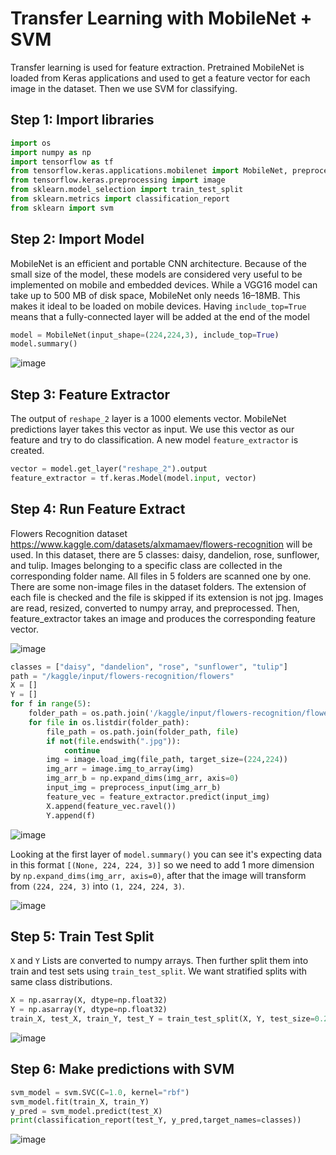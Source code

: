 # Transfer Learning with MobileNet + SVM 
Transfer learning is used for feature extraction. Pretrained MobileNet is loaded from Keras applications and used to get a feature vector for each image in the dataset. Then we use SVM for classifying.

## Step 1: Import libraries
```python
import os
import numpy as np
import tensorflow as tf
from tensorflow.keras.applications.mobilenet import MobileNet, preprocess_input
from tensorflow.keras.preprocessing import image
from sklearn.model_selection import train_test_split
from sklearn.metrics import classification_report
from sklearn import svm
```

## Step 2: Import Model
MobileNet is an efficient and portable CNN architecture. Because of the small size of the model, these models are considered very useful to be implemented on mobile and embedded devices. While a VGG16 model can take up to 500 MB of disk space, MobileNet only needs 16–18MB. This makes it ideal to be loaded on mobile devices. Having `include_top=True` means that a fully-connected layer will be added at the end of the model

```python
model = MobileNet(input_shape=(224,224,3), include_top=True)
model.summary()
```
![image](https://github.com/hughiephan/DPL/assets/16631121/69cb2019-a45f-4a36-aa85-dbaedcd01d08)

## Step 3: Feature Extractor
The output of `reshape_2` layer is a 1000 elements vector. MobileNet predictions layer takes this vector as input. We use this vector as our feature and try to do classification. A new model `feature_extractor` is created.

```python
vector = model.get_layer("reshape_2").output
feature_extractor = tf.keras.Model(model.input, vector)
```

## Step 4: Run Feature Extract

Flowers Recognition dataset https://www.kaggle.com/datasets/alxmamaev/flowers-recognition will be used. In this dataset, there are 5 classes: daisy, dandelion, rose, sunflower, and tulip. Images belonging to a specific class are collected in the corresponding folder name. All files in 5 folders are scanned one by one. There are some non-image files in the dataset folders. The extension of each file is checked and the file is skipped if its extension is not jpg. Images are read, resized, converted to numpy array, and preprocessed. Then, feature_extractor takes an image and produces the corresponding feature vector. 

![image](https://github.com/hughiephan/DPL/assets/16631121/d80667e4-4aa5-4ad9-90fc-4fa6db7a2e38)

```python
classes = ["daisy", "dandelion", "rose", "sunflower", "tulip"]
path = "/kaggle/input/flowers-recognition/flowers"
X = []
Y = []
for f in range(5):
    folder_path = os.path.join('/kaggle/input/flowers-recognition/flowers', classes[f])
    for file in os.listdir(folder_path):    
        file_path = os.path.join(folder_path, file)
        if not(file.endswith(".jpg")):
            continue
        img = image.load_img(file_path, target_size=(224,224))
        img_arr = image.img_to_array(img)
        img_arr_b = np.expand_dims(img_arr, axis=0)
        input_img = preprocess_input(img_arr_b)
        feature_vec = feature_extractor.predict(input_img)
        X.append(feature_vec.ravel())
        Y.append(f)
```
![image](https://github.com/hughiephan/DPL/assets/16631121/94cbceba-2e7a-4f98-a072-90f5c2008a01)

Looking at the first layer of `model.summary()` you can see it's expecting data in this format `[(None, 224, 224, 3)]` so we need to add 1 more dimension by `np.expand_dims(img_arr, axis=0)`, after that the image will transform from `(224, 224, 3)` into `(1, 224, 224, 3)`.

![image](https://github.com/hughiephan/DPL/assets/16631121/ef2c9233-602b-4c73-a57f-43c869d771cf)

## Step 5: Train Test Split
`X` and `Y` Lists are converted to numpy arrays. Then further split them into train and test sets using `train_test_split`. We want stratified splits with same class distributions.
```python
X = np.asarray(X, dtype=np.float32)
Y = np.asarray(Y, dtype=np.float32)
train_X, test_X, train_Y, test_Y = train_test_split(X, Y, test_size=0.2, stratify=Y, random_state=42, shuffle=True) # Read more about Stratify here https://dragonforest.in/stratify/
```
![image](https://github.com/hughiephan/DPL/assets/16631121/ae440bdc-2be2-4b9d-b992-2117ee82a170)

## Step 6: Make predictions with SVM
```python
svm_model = svm.SVC(C=1.0, kernel="rbf")
svm_model.fit(train_X, train_Y)
y_pred = svm_model.predict(test_X)
print(classification_report(test_Y, y_pred,target_names=classes))
```
![image](https://github.com/hughiephan/DPL/assets/16631121/adaa6b93-7a3b-428e-8167-ce224e2938e3)
